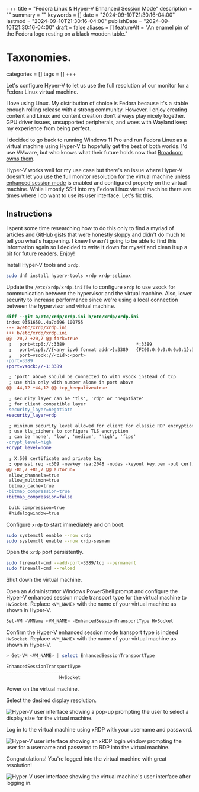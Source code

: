 +++
title       = "Fedora Linux & Hyper-V Enhanced Session Mode"
description = ""
summary     = ""
keywords    = []
date        = "2024-09-10T21:30:16-04:00"
lastmod     = "2024-09-10T21:30:16-04:00"
publishDate = "2024-09-10T21:30:16-04:00"
draft       = false
aliases     = []
featureAlt  = "An enamel pin of the Fedora logo resting on a black wooden table."

# Taxonomies.
categories = []
tags       = []
+++

Let's configure Hyper-V to let us use the full resolution of our monitor for a
Fedora Linux virtual machine.

I love using Linux. My distribution of choice is Fedora because it's a stable
enough rolling release with a strong community. However, I enjoy creating
content and Linux and content creation don't always play nicely together. GPU
driver issues, unsupported peripherals, and woes with Wayland keep my
experience from being perfect.

I decided to go back to running Windows 11 Pro and run Fedora Linux as a
virtual machine using Hyper-V to hopefully get the best of both worlds. I'd use
VMware, but who knows what their future holds now that [Broadcom owns
them][broadcom-vmware].

Hyper-V works well for my use case but there's an issue where Hyper-V doesn't
let you use the full monitor resolution for the virtual machine unless
[enhanced session mode][hyper-v-enhanced-session-mode] is enabled and
configured properly on the virtual machine. While I mostly SSH into my Fedora
Linux virtual machine there are times where I do want to use its user
interface. Let's fix this.

## Instructions

I spent some time researching how to do this only to find a myriad of articles
and GitHub gists that were honestly sloppy and didn't do much to tell you
what's happening. I knew I wasn't going to be able to find this information
again so I decided to write it down for myself and clean it up a bit for future
readers. Enjoy!

Install Hyper-V tools and `xrdp`.

```sh
sudo dnf install hyperv-tools xrdp xrdp-selinux
```

Update the `/etc/xrdp/xrdp.ini` file to configure `xrdp` to use vsock for
communication between the hypervisor and the virtual machine. Also, lower
security to increase performance since we're using a local connection between
the hypervisor and virtual machine.

```diff
diff --git a/etc/xrdp/xrdp.ini b/etc/xrdp/xrdp.ini
index 0351650..4a7d696 100755
--- a/etc/xrdp/xrdp.ini
+++ b/etc/xrdp/xrdp.ini
@@ -20,7 +20,7 @@ fork=true
 ;   port=tcp6://:3389                           *:3389
 ;   port=tcp6://{<any ipv6 format addr>}:3389   {FC00:0:0:0:0:0:0:1}:3389
 ;   port=vsock://<cid>:<port>
-port=3389
+port=vsock://-1:3389

 ; 'port' above should be connected to with vsock instead of tcp
 ; use this only with number alone in port above
@@ -44,12 +44,12 @@ tcp_keepalive=true

 ; security layer can be 'tls', 'rdp' or 'negotiate'
 ; for client compatible layer
-security_layer=negotiate
+security_layer=rdp

 ; minimum security level allowed for client for classic RDP encryption
 ; use tls_ciphers to configure TLS encryption
 ; can be 'none', 'low', 'medium', 'high', 'fips'
-crypt_level=high
+crypt_level=none

 ; X.509 certificate and private key
 ; openssl req -x509 -newkey rsa:2048 -nodes -keyout key.pem -out cert.pem -days 365
@@ -81,7 +81,7 @@ autorun=
 allow_channels=true
 allow_multimon=true
 bitmap_cache=true
-bitmap_compression=true
+bitmap_compression=false

 bulk_compression=true
 #hidelogwindow=true
```

Configure `xrdp` to start immediately and on boot.

```sh
sudo systemctl enable --now xrdp
sudo systemctl enable --now xrdp-sesman
```

Open the `xrdp` port persistently.

```sh
sudo firewall-cmd --add-port=3389/tcp --permanent
sudo firewall-cmd --reload
```

Shut down the virtual machine.

Open an Administrator Windows PowerShell prompt and configure the Hyper-V
enhanced session mode transport type for the virtual machine to `HvSocket`.
Replace `<VM_NAME>` with the name of your virtual machine as shown in Hyper-V.

```powershell
Set-VM -VMName <VM_NAME> -EnhancedSessionTransportType HvSocket
```

Confirm the Hyper-V enhanced session mode transport type is indeed `HvSocket`.
Replace `<VM_NAME>` with the name of your virtual machine as shown in Hyper-V.

```powershell
> Get-VM <VM_NAME> | select EnhancedSessionTransportType

EnhancedSessionTransportType
----------------------------
                    HvSocket
```

Power on the virtual machine.

Select the desired display resolution.

![Hyper-V user interface showing a pop-up prompting the user to select a
display size for the virtual machine.][hyper-v-prompt]

Log in to the virtual machine using xRDP with your username and password.

![Hyper-V user interface showing an xRDP login window prompting the user for a
username and password to RDP into the virtual machine.][hyper-v-rdp-login]

Congratulations! You're logged into the virtual machine with great resolution!

![Hyper-V user interface showing the virtual machine's user interface after
logging in.][hyper-v-vm]

[broadcom-vmware]: https://investors.broadcom.com/news-releases/news-release-details/broadcom-completes-acquisition-vmware "Broadcom Completes Acquisition of VMware"
[hyper-v-enhanced-session-mode]: https://learn.microsoft.com/en-us/virtualization/hyper-v-on-windows/user-guide/enhanced-session-mode "Enhanced Session Mode"
[hyper-v-prompt]: https://cdn.matthewsanabria.dev/matthewsanabria.dev/hyper-v-enhanced-session-mode-prompt.png "Hyper-V Enhanced Session Mode Prompt"
[hyper-v-rdp-login]: https://cdn.matthewsanabria.dev/matthewsanabria.dev/hyper-v-enhanced-session-mode-rdp-login.png "Hyper-V Enhanced Session Mode RDP Login"
[hyper-v-vm]: https://cdn.matthewsanabria.dev/matthewsanabria.dev/hyper-v-enhanced-session-mode-vm.png "Hyper-V Enhanced Session Mode VM"
